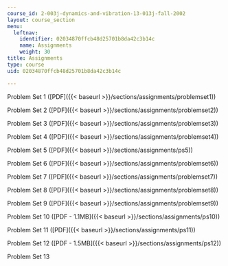 ```yaml
---
course_id: 2-003j-dynamics-and-vibration-13-013j-fall-2002
layout: course_section
menu:
  leftnav:
    identifier: 02034870ffcb48d25701b8da42c3b14c
    name: Assignments
    weight: 30
title: Assignments
type: course
uid: 02034870ffcb48d25701b8da42c3b14c

---
```


Problem Set 1 ([PDF]({{< baseurl >}}/sections/assignments/problemset1))

Problem Set 2 ([PDF]({{< baseurl >}}/sections/assignments/problemset2))

Problem Set 3 ([PDF]({{< baseurl >}}/sections/assignments/problemset3))

Problem Set 4 ([PDF]({{< baseurl >}}/sections/assignments/problemset4))

Problem Set 5 ([PDF]({{< baseurl >}}/sections/assignments/ps5))

Problem Set 6 ([PDF]({{< baseurl >}}/sections/assignments/problemset6))

Problem Set 7 ([PDF]({{< baseurl >}}/sections/assignments/problemset7))

Problem Set 8 ([PDF]({{< baseurl >}}/sections/assignments/problemset8))

Problem Set 9 ([PDF]({{< baseurl >}}/sections/assignments/problemset9))

Problem Set 10 ([PDF - 1.1MB]({{< baseurl >}}/sections/assignments/ps10))

Problem Set 11 ([PDF]({{< baseurl >}}/sections/assignments/ps11))

Problem Set 12 ([PDF - 1.5MB]({{< baseurl >}}/sections/assignments/ps12))

Problem Set 13